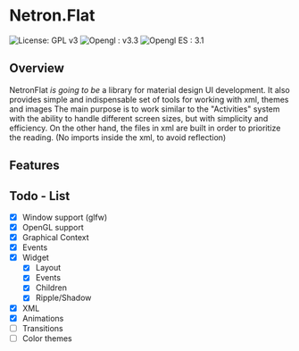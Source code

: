 # Netron.Flat
![License: GPL v3](https://img.shields.io/badge/License-GPL%20v3-blue.svg)
![Opengl : v3.3](https://img.shields.io/badge/opengl-3.3-yellow.svg)
![Opengl ES : 3.1](https://img.shields.io/badge/opengl%20ES-3.1-red.svg)

## Overview
NetronFlat *is going to be* a library for material design UI development. It also provides simple and indispensable set of tools for working with xml, themes and images
The main purpose is to work similar to the "Activities" system with the ability to handle different screen sizes, but with simplicity and efficiency. On the other hand, the files in xml are built in order to prioritize the reading. (No imports inside the xml, to avoid reflection)


## Features


## Todo - List
 - [x] Window support (glfw)
 - [x] OpenGL support
 - [x] Graphical Context
 - [x] Events
 - [x] Widget
   - [x] Layout
   - [x] Events
   - [x] Children
   - [x] Ripple/Shadow
 - [x] XML
 - [x] Animations
 - [ ] Transitions
 - [ ] Color themes
